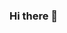 ### Hi there 👋

<!--
**markkypanc/markkypanc** is a ✨ _special_ ✨ repository because its `README.md` (this file) appears on your GitHub profile.

Here are some ideas to get you started:

- 🌱 I’m currently learning Swift Language
- 🤔 I’m looking for help with iOS Development
- 📫 How to reach me: Instagram, Twitter -> markkypanc
-->
